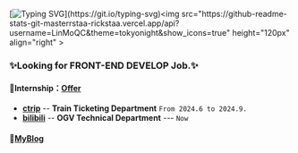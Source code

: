 [![Typing SVG](https://readme-typing-svg.herokuapp.com?font=Fira+Code&pause=1000&random=false&width=435&lines=Hi👋+I+am+LinMoQC+😊+;👩🏻‍💻+A+OpenSource+Software+Engineering.+✨%F0%9F%91%8B;)](https://git.io/typing-svg)<img src="https://github-readme-stats-git-masterrstaa-rickstaa.vercel.app/api?username=LinMoQC&theme=tokyonight&show_icons=true" height="120px" align="right" >
### **✨Looking for FRONT-END DEVELOP Job.✨** 
#### **🌱Internship**：[**Offer**](https://github.com/LofiSu/LofiSu/blob/main/offer.md) 
- [**ctrip**](https://www.ctrip.com) -- **Train Ticketing Department**  `From 2024.6 to 2024.9.`
- [**bilibili**](https://www.bilibili.com/) -- **OGV Technical Department**  --- `Now`

#### 💬[**MyBlog**](https://linmoe.cn/)
